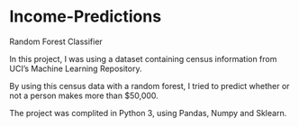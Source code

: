 # Income-Predictions
Random Forest Classifier

In this project, I was using a dataset containing census information from UCI’s Machine Learning Repository.

By using this census data with a random forest, I tried to predict whether or not a person makes more than $50,000.

The project was complited in Python 3, using Pandas, Numpy and Sklearn.

